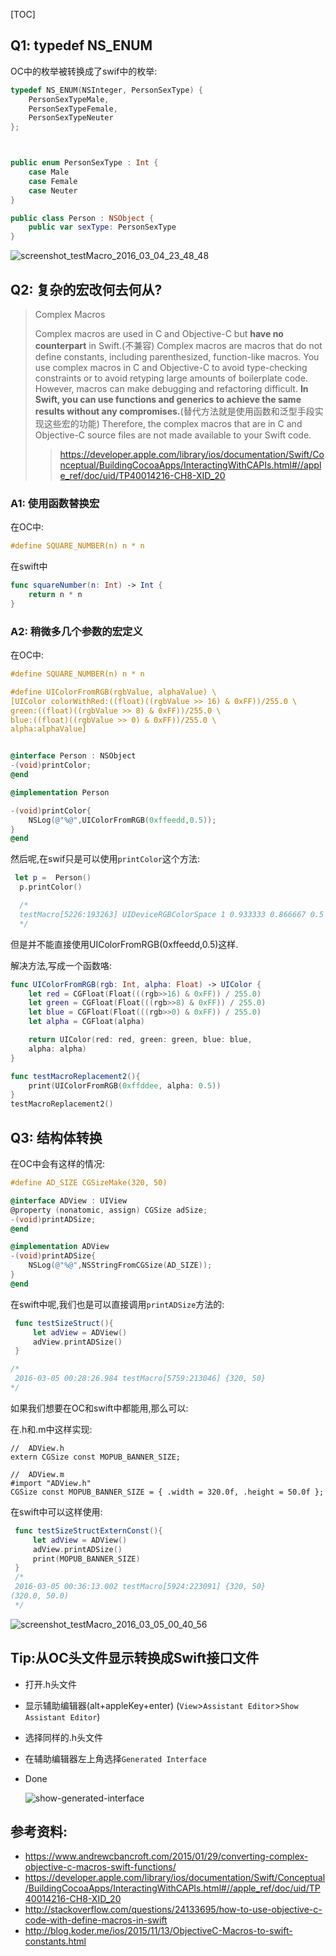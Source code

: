 

[TOC]

## Q1: typedef NS_ENUM

OC中的枚举被转换成了swif中的枚举:



```objective-c
typedef NS_ENUM(NSInteger, PersonSexType) {
    PersonSexTypeMale,
    PersonSexTypeFemale,
    PersonSexTypeNeuter
};
```

```swift


public enum PersonSexType : Int { 
    case Male
    case Female
    case Neuter
}

public class Person : NSObject {
    public var sexType: PersonSexType
}

```

 ![screenshot_testMacro_2016_03_04_23_48_48](./screenshot_testMacro_2016_03_04_23_48_48.png)





## Q2: 复杂的宏改何去何从?



> Complex Macros
>
> Complex macros are used in C and Objective-C but **have no counterpart** in Swift.(不兼容) Complex macros are macros that do not define constants, including parenthesized, function-like macros. You use complex macros in C and Objective-C to avoid type-checking constraints or to avoid retyping large amounts of boilerplate code. However, macros can make debugging and refactoring difficult. **In Swift, you can use functions and generics to achieve the same results without any compromises.**(替代方法就是使用函数和泛型手段实现这些宏的功能) Therefore, the complex macros that are in C and Objective-C source files are not made available to your Swift code.
>
> > https://developer.apple.com/library/ios/documentation/Swift/Conceptual/BuildingCocoaApps/InteractingWithCAPIs.html#//apple_ref/doc/uid/TP40014216-CH8-XID_20



### A1: 使用函数替换宏

在OC中:

```objective-c
#define SQUARE_NUMBER(n) n * n		
```

 在swift中

```swift
func squareNumber(n: Int) -> Int {
    return n * n
}
```



### A2: 稍微多几个参数的宏定义

在OC中:

```objective-c
#define SQUARE_NUMBER(n) n * n

#define UIColorFromRGB(rgbValue, alphaValue) \
[UIColor colorWithRed:((float)((rgbValue >> 16) & 0xFF))/255.0 \
green:((float)((rgbValue >> 8) & 0xFF))/255.0 \
blue:((float)((rgbValue >> 0) & 0xFF))/255.0 \
alpha:alphaValue]


@interface Person : NSObject
-(void)printColor;
@end

@implementation Person

-(void)printColor{
    NSLog(@"%@",UIColorFromRGB(0xffeedd,0.5));
}
@end	
```

然后呢,在swif只是可以使用`printColor`这个方法:

```swift
 let p =  Person()
  p.printColor()

  /*
  testMacro[5226:193263] UIDeviceRGBColorSpace 1 0.933333 0.866667 0.5
  */
```

但是并不能直接使用UIColorFromRGB(0xffeedd,0.5)这样.



解决方法,写成一个函数咯:



```swift
func UIColorFromRGB(rgb: Int, alpha: Float) -> UIColor {
    let red = CGFloat(Float(((rgb>>16) & 0xFF)) / 255.0)
    let green = CGFloat(Float(((rgb>>8) & 0xFF)) / 255.0)
    let blue = CGFloat(Float(((rgb>>0) & 0xFF)) / 255.0)
    let alpha = CGFloat(alpha)

    return UIColor(red: red, green: green, blue: blue, 
    alpha: alpha)
}

func testMacroReplacement2(){
    print(UIColorFromRGB(0xffddee, alpha: 0.5))
}
testMacroReplacement2()	
```



## Q3: 结构体转换

在OC中会有这样的情况:

```objective-c
#define AD_SIZE CGSizeMake(320, 50)

@interface ADView : UIView
@property (nonatomic, assign) CGSize adSize;
-(void)printADSize;
@end

@implementation ADView
-(void)printADSize{
    NSLog(@"%@",NSStringFromCGSize(AD_SIZE));
}
@end	
```

在swift中呢,我们也是可以直接调用`printADSize`方法的:

```swift
 func testSizeStruct(){
     let adView = ADView()
     adView.printADSize()
 }

/*
 2016-03-05 00:28:26.984 testMacro[5759:213046] {320, 50}
*/
```

如果我们想要在OC和swift中都能用,那么可以:

在.h和.m中这样实现:

```
//  ADView.h
extern CGSize const MOPUB_BANNER_SIZE;

//  ADView.m
#import "ADView.h"
CGSize const MOPUB_BANNER_SIZE = { .width = 320.0f, .height = 50.0f };
```

在swift中可以这样使用:

```swift
 func testSizeStructExternConst(){
     let adView = ADView()
     adView.printADSize()
     print(MOPUB_BANNER_SIZE)
 }
 /*
 2016-03-05 00:36:13.002 testMacro[5924:223091] {320, 50}
(320.0, 50.0)
 */
```



![screenshot_testMacro_2016_03_05_00_40_56](./screenshot_testMacro_2016_03_05_00_40_56.png)



## Tip:从OC头文件显示转换成Swift接口文件

- 打开.h头文件
- 显示辅助编辑器(alt+appleKey+enter) (`View`>`Assistant Editor`>`Show Assistant Editor`)
- 选择同样的.h头文件
- 在辅助编辑器左上角选择`Generated Interface`
- Done

  ![show-generated-interface](./show-generated-interface.png)

## 参考资料:

- https://www.andrewcbancroft.com/2015/01/29/converting-complex-objective-c-macros-swift-functions/
- https://developer.apple.com/library/ios/documentation/Swift/Conceptual/BuildingCocoaApps/InteractingWithCAPIs.html#//apple_ref/doc/uid/TP40014216-CH8-XID_20
- http://stackoverflow.com/questions/24133695/how-to-use-objective-c-code-with-define-macros-in-swift
- http://blog.koder.me/ios/2015/11/13/ObjectiveC-Macros-to-swift-constants.html

